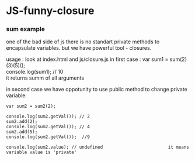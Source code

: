# JS-funny-closure
### sum example

  one of the bad side of js there is no standart private methods to encapsulate variables.
  but we have powerful tool - closures.
  
  usage : look at index.html and js/closure.js
    in first case : 
    var sum1 = sum(2)(3)(5)();                                             
    console.log(sum1); // 10                                               
    it returns summ of all arguments                                 
  
  
  in second case we have oppotunity to use public method to change private variable:
  
    var sum2 = sum2(2);

    console.log(sum2.getVal()); // 2
    sum2.add(2);
    console.log(sum2.getVal()); // 4
    sum2.add(5);  
    console.log(sum2.getVal());  //9

    console.log(sum2.value); // undefined                         it means variable value is 'private'
    
